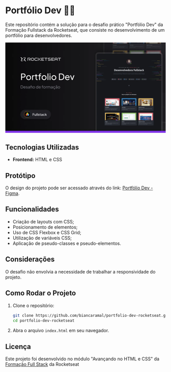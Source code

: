 # Portfólio Dev 👩‍💻
Este repositório contém a solução para o desafio prático "Portfólio Dev" da Formação Fullstack da Rocketseat, que consiste no desenvolvimento de um portfólio para desenvolvedores.

![](./assets/img/thumb.jpg)

## Tecnologias Utilizadas

- **Frontend:** HTML e CSS


## Protótipo

O design do projeto pode ser acessado através do link: [Portfólio Dev - Figma](https://www.figma.com/community/file/1387080701963671866/portfolio-dev).


## Funcionalidades

- Criação de layouts com CSS;
- Posicionamento de elementos;
- Uso de CSS Flexbox e CSS Grid;
- Utilização de variáveis CSS;
- Aplicação de pseudo-classes e pseudo-elementos.

## Considerações
O desafio não envolvia a necessidade de trabalhar a responsividade do projeto.

## Como Rodar o Projeto

1. Clone o repositório:
   ```sh
   git clone https://github.com/biancaramal/portfolio-dev-rocketseat.git
   cd portfolio-dev-rocketseat
   ```
2. Abra o arquivo `index.html` em seu navegador.

## Licença

Este projeto foi desenvolvido no módulo "Avançando no HTML e CSS" da [Formação Full Stack](https://www.rocketseat.com.br/formacao/fullstack) da Rocketseat
